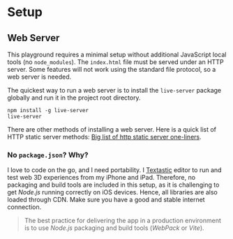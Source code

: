 # Setup

## Web Server

This playground requires a minimal setup without additional JavaScript local tools (no `node_modules`). The `index.html` file must be served under an HTTP server. Some features will not work using the standard file protocol, so a web server is needed.

The quickest way to run a web server is to install the `live-server` package globally and run it in the project root directory.

```
npm install -g live-server
live-server
```

There are other methods of installing a web server. Here is a quick list of HTTP static server methods: [Big list of http static server one-liners](https://gist.github.com/willurd/5720255).

### No `package.json`? Why?

I love to code on the go, and I need portability. I [Textastic](https://www.textasticapp.com/) editor to run and test web 3D experiences from my iPhone and iPad. Therefore, no packaging and build tools are included in this setup, as it is challenging to get *Node.js* running correctly on iOS devices. Hence, all libraries are also loaded through CDN. Make sure you have a good and stable internet connection.

> The best practice for delivering the app in a production environment is to use *Node.js* packaging and build tools (*WebPack* or *Vite*).

